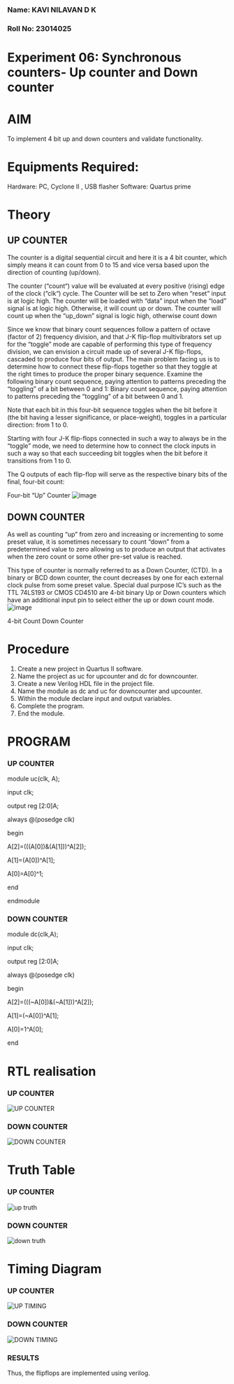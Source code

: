 ### Name: KAVI NILAVAN D K
### Roll No: 23014025
# Experiment 06: Synchronous counters- Up counter and Down counter
# AIM
To implement 4 bit up and down counters and validate functionality.
# Equipments Required:
Hardware: PC, Cyclone II , USB flasher
Software: Quartus prime
# Theory
## UP COUNTER 
The counter is a digital sequential circuit and here it is a 4 bit counter, which simply means it can count from 0 to 15 and vice versa based upon the direction of counting (up/down). 

The counter (“count“) value will be evaluated at every positive (rising) edge of the clock (“clk“) cycle.
The Counter will be set to Zero when “reset” input is at logic high.
The counter will be loaded with “data” input when the “load” signal is at logic high. Otherwise, it will count up or down.
The counter will count up when the “up_down” signal is logic high, otherwise count down

Since we know that binary count sequences follow a pattern of octave (factor of 2) frequency division, and that J-K flip-flop multivibrators set up for the “toggle” mode are capable of performing this type of frequency division, we can envision a circuit made up of several J-K flip-flops, cascaded to produce four bits of output.
The main problem facing us is to determine how to connect these flip-flops together so that they toggle at the right times to produce the proper binary sequence.
Examine the following binary count sequence, paying attention to patterns preceding the “toggling” of a bit between 0 and 1:
Binary count sequence, paying attention to patterns preceding the “toggling” of a bit between 0 and 1.

Note that each bit in this four-bit sequence toggles when the bit before it (the bit having a lesser significance, or place-weight), toggles in a particular direction: from 1 to 0.



 
 

Starting with four J-K flip-flops connected in such a way to always be in the “toggle” mode, we need to determine how to connect the clock inputs in such a way so that each succeeding bit toggles when the bit before it transitions from 1 to 0.

The Q outputs of each flip-flop will serve as the respective binary bits of the final, four-bit count:

 
 

Four-bit “Up” Counter
![image](https://user-images.githubusercontent.com/36288975/169644758-b2f4339d-9532-40c5-af40-8f4f8c942e2c.png)



## DOWN COUNTER 

As well as counting “up” from zero and increasing or incrementing to some preset value, it is sometimes necessary to count “down” from a predetermined value to zero allowing us to produce an output that activates when the zero count or some other pre-set value is reached.

This type of counter is normally referred to as a Down Counter, (CTD). In a binary or BCD down counter, the count decreases by one for each external clock pulse from some preset value. Special dual purpose IC’s such as the TTL 74LS193 or CMOS CD4510 are 4-bit binary Up or Down counters which have an additional input pin to select either the up or down count mode.
![image](https://user-images.githubusercontent.com/36288975/169644844-1a14e123-7228-4ed8-81a9-eb937dff4ac8.png)


4-bit Count Down Counter


# Procedure
1. Create a new project in Quartus II software.
2. Name the project as uc for upcounter and dc for downcounter.
3. Create a new Verilog HDL file in the project file.
4. Name the module as dc and uc for downcounter and upcounter.
5. Within the module declare input and output variables.
6. Complete the program.
7. End the module.




# PROGRAM 
### UP COUNTER
module uc(clk, A);

input clk;

output reg [2:0]A;

always @(posedge clk)

begin

 
 A[2]=(((A[0])&(A[1]))^A[2]);
	
 A[1]=(A[0])^A[1];
	
 A[0]=A[0]^1;

end

endmodule
### DOWN COUNTER
module dc(clk,A);

input clk;

output reg [2:0]A;

always @(posedge clk)

begin
	
 A[2]=(((~A[0])&(~A[1]))^A[2]);
	
 A[1]=(~A[0])^A[1];
	
 A[0]=1^A[0];

end


# RTL realisation
### UP COUNTER

![UP COUNTER](https://github.com/KavinilavanDK/Exp-7-Synchornous-counters-/assets/144870429/6db63e92-e775-4ae7-b03e-20032d611f52)


### DOWN COUNTER
![DOWN COUNTER](https://github.com/KavinilavanDK/Exp-7-Synchornous-counters-/assets/144870429/94ca30b1-9504-4b26-81bd-194747f7ec3d)



# Truth Table
### UP COUNTER
![up truth](https://github.com/KavinilavanDK/Exp-7-Synchornous-counters-/assets/144870429/09d18c40-6896-4aab-9d43-3a392a7f3957)

### DOWN COUNTER
![down truth](https://github.com/KavinilavanDK/Exp-7-Synchornous-counters-/assets/144870429/17084aa0-75b1-43f0-afa4-3fa33bf79b3d)







# Timing Diagram 
### UP COUNTER
![UP TIMING](https://github.com/KavinilavanDK/Exp-7-Synchornous-counters-/assets/144870429/0319d5f3-c733-4ce5-b22c-85f18ddbf617)


### DOWN COUNTER
![DOWN TIMING](https://github.com/KavinilavanDK/Exp-7-Synchornous-counters-/assets/144870429/207f4e63-9ef0-4295-812f-ad84b67852ec)


### RESULTS
Thus, the flipflops are implemented using verilog.

